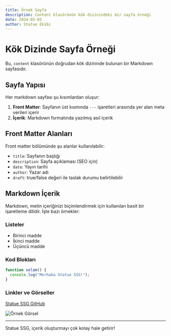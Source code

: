 ```yaml
---
title: Örnek Sayfa
description: Content klasörünün kök dizinindeki bir sayfa örneği
date: 2024-05-02
author: Statue Ekibi
---
```


# Kök Dizinde Sayfa Örneği

Bu, `content` klasörünün doğrudan kök dizininde bulunan bir Markdown sayfasıdır. 

## Sayfa Yapısı

Her markdown sayfası şu kısımlardan oluşur:

1. **Front Matter**: Sayfanın üst kısmında `---` işaretleri arasında yer alan meta verileri içerir
2. **İçerik**: Markdown formatında yazılmış asıl içerik

## Front Matter Alanları

Front matter bölümünde şu alanlar kullanılabilir:

- `title`: Sayfanın başlığı
- `description`: Sayfa açıklaması (SEO için)
- `date`: Yayın tarihi
- `author`: Yazar adı
- `draft`: true/false değeri ile taslak durumu belirtilebilir

## Markdown İçerik

Markdown, metin içeriğinizi biçimlendirmek için kullanılan basit bir işaretleme dilidir. İşte bazı örnekler:

### Listeler

- Birinci madde
- İkinci madde
- Üçüncü madde

### Kod Blokları

```javascript
function selam() {
  console.log("Merhaba Statue SSG!");
}
```

### Linkler ve Görseller

[Statue SSG GitHub](https://github.com/your-username/statue)

![Örnek Görsel](https://via.placeholder.com/150)

---

Statue SSG, içerik oluşturmayı çok kolay hale getirir! 